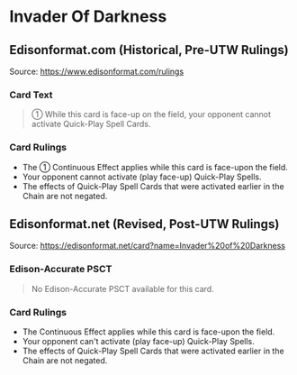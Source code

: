 # Invader Of Darkness

## Edisonformat.com (Historical, Pre-UTW Rulings)

Source: https://www.edisonformat.com/rulings

### Card Text

> ① While this card is face-up on the field, your opponent cannot activate Quick-Play Spell Cards.

### Card Rulings

*   The ① Continuous Effect applies while this card is face-upon the field.
*   Your opponent cannot activate (play face-up) Quick-Play Spells.
*   The effects of Quick-Play Spell Cards that were activated earlier in the Chain are not negated.

## Edisonformat.net (Revised, Post-UTW Rulings)

Source: https://edisonformat.net/card?name=Invader%20of%20Darkness

### Edison-Accurate PSCT

> No Edison-Accurate PSCT available for this card.

### Card Rulings

*   The Continuous Effect applies while this card is face-upon the field.
*   Your opponent can't activate (play face-up) Quick-Play Spells.
*   The effects of Quick-Play Spell Cards that were activated earlier in the Chain are not negated.
            